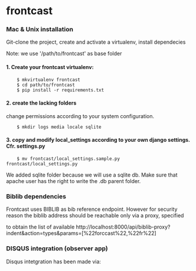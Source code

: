 frontcast
=========

<!-- [![Build Status](https://travis-ci.org/medialab/frontcast.svg)](https://travis-ci.org/medialab/frontcast.svg)-->

### Mac & Unix installation

Git-clone the project, create and activate a virtualenv, install dependecies



Note: we use '/path/to/frontcast' as base folder

#### 1. Create your frontcast virtualenv:

		$ mkvirtualenv frontcast
		$ cd path/to/frontcast
		$ pip install -r requirements.txt

#### 2. create the lacking folders
change permissions according to your system configuration.
	
		$ mkdir logs media locale sqlite
	
#### 3. copy and modify local_settings according to your own django settings. Cfr. settings.py
  
  		$ mv frontcast/local_settings.sample.py frontcast/local_settings.py 

We added sqlite folder because we will use a sqlite db. Make sure that apache user has the right to write the .db parent folder.

### Biblib dependencies
Frontcast uses BIBLIB as bib reference endpoint.
However for security reason the biblib address should be reachable only via a proxy, specified 

to obtain the list of available 
http://localhost:8000/api/biblib-proxy?indent&action=types&params=[%22forccast%22,%22fr%22]


### DISQUS integration (observer app)
Disqus intetgration has been made via:

<div disqus="'d' + item.id"></div>

